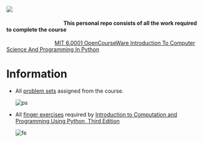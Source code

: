![](https://github.com/ezratweaver/MIT-6.0001-Introduction-To-Computer-Science-And-Programming-In-Python/assets/101545981/92d1fdb8-ca95-4a98-828a-9c7db4c2e83a)  

  
#### &nbsp;&nbsp;&nbsp;&nbsp; &nbsp;&nbsp;&nbsp;&nbsp; &nbsp;&nbsp;&nbsp;&nbsp; &nbsp;&nbsp;&nbsp;&nbsp; &nbsp;&nbsp;&nbsp;&nbsp; &nbsp;&nbsp;&nbsp;&nbsp; &nbsp;&nbsp;&nbsp;&nbsp; &nbsp;&nbsp;&nbsp;&nbsp; &nbsp;&nbsp;&nbsp;&nbsp; **This personal repo consists of all the work required to complete the course**
 &nbsp;&nbsp;&nbsp;&nbsp; &nbsp;&nbsp;&nbsp;&nbsp; &nbsp;&nbsp;&nbsp;&nbsp; &nbsp;&nbsp;&nbsp;&nbsp; &nbsp;&nbsp;&nbsp;&nbsp; &nbsp;&nbsp;&nbsp;&nbsp; &nbsp; [MIT 6.0001 OpenCourseWare Introduction To Computer Science And Programming In Python](https://mitpress.mit.edu/9780262542364/introduction-to-computation-and-programming-using-python/ "MIT 6.0001 OpenCourseWare Introduction To Computer Science And Programming In Python")
  
Information
===========

- All [problem sets](https://github.com/ezratweaver/MIT-6.0001-Introduction-To-Computer-Science-And-Programming-In-Python/tree/main/problem-sets "problem sets") assigned from the course.
  
  ![ps](https://github.com/ezratweaver/MIT-6.0001-Introduction-To-Computer-Science-And-Programming-In-Python/assets/101545981/319a7ea4-c28f-47e5-a3fc-e99e1e3130d1)

- All [finger exercises](https://github.com/ezratweaver/MIT-6.0001-Introduction-To-Computer-Science-And-Programming-In-Python/tree/main/finger-exercises "finger exercises") required by [Introduction to Computation and Programming Using Python, Third Edition](https://mitpress.mit.edu/9780262542364/introduction-to-computation-and-programming-using-python/ "Introduction to Computation and Programming Using Python, Third Edition")

  ![fe](https://github.com/ezratweaver/MIT-6.0001-Introduction-To-Computer-Science-And-Programming-In-Python/assets/101545981/ea055924-256d-409f-88f4-521eb183ef4a)
  
  
  

